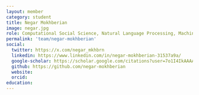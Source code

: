 ```yaml
---
layout: member
category: student
title: Negar Mokhberian
image: negar.jpg
role: Computational Social Science, Natural Language Processing, Machine Learning
permalink: 'team/negar-mokhberian'
social:
  twitter: https://x.com/negar_mkhbrn
  linkedin: https://www.linkedin.com/in/negar-mokhberian-31537a9a/
  google-scholar: https://scholar.google.com/citations?user=7o1I4IkAAAAJ&hl=en
  github: https://github.com/negar-mokhberian
  website: 
  orcid:
education:
---
```



